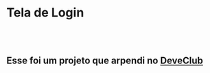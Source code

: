 <h1>Tela de Login</h1>
<br>
<br>
<h2>Esse foi um projeto que arpendi no <a href="https://rodolfomori.com.br/devclub">DeveClub</a></h2>
